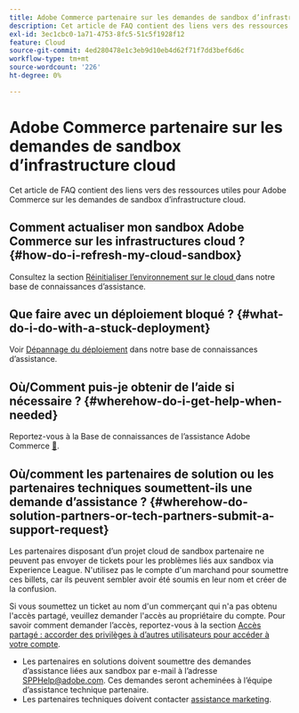 ```yaml
---
title: Adobe Commerce partenaire sur les demandes de sandbox d’infrastructure cloud
description: Cet article de FAQ contient des liens vers des ressources utiles pour Adobe Commerce sur les demandes de sandbox d’infrastructure cloud.
exl-id: 3ec1cbc0-1a71-4753-8fc5-51c5f1928f12
feature: Cloud
source-git-commit: 4ed280478e1c3eb9d10eb4d62f71f7dd3bef6d6c
workflow-type: tm+mt
source-wordcount: '226'
ht-degree: 0%

---
```


# Adobe Commerce partenaire sur les demandes de sandbox d’infrastructure cloud

Cet article de FAQ contient des liens vers des ressources utiles pour Adobe Commerce sur les demandes de sandbox d’infrastructure cloud.

## Comment actualiser mon sandbox Adobe Commerce sur les infrastructures cloud ? {#how-do-i-refresh-my-cloud-sandbox}

Consultez la section [ Réinitialiser l’environnement sur le cloud ](/help/how-to/general/reset-environment-on-cloud.md) dans notre base de connaissances d’assistance.

## Que faire avec un déploiement bloqué ? {#what-do-i-do-with-a-stuck-deployment}

Voir [Dépannage du déploiement](/help/troubleshooting/deployment/magento-deployment-troubleshooter.md) dans notre base de connaissances d’assistance.

## Où/Comment puis-je obtenir de l’aide si nécessaire ? {#wherehow-do-i-get-help-when-needed}

Reportez-vous à la Base de connaissances de l’assistance Adobe Commerce [&#128279;](https://support.magento.com/hc/en-us).

## Où/comment les partenaires de solution ou les partenaires techniques soumettent-ils une demande d’assistance ? {#wherehow-do-solution-partners-or-tech-partners-submit-a-support-request}

Les partenaires disposant d’un projet cloud de sandbox partenaire ne peuvent pas envoyer de tickets pour les problèmes liés aux sandbox via Experience League. N&#39;utilisez pas le compte d&#39;un marchand pour soumettre ces billets, car ils peuvent sembler avoir été soumis en leur nom et créer de la confusion.

Si vous soumettez un ticket au nom d&#39;un commerçant qui n&#39;a pas obtenu l&#39;accès partagé, veuillez demander l&#39;accès au propriétaire du compte. Pour savoir comment demander l’accès, reportez-vous à la section [Accès partagé : accorder des privilèges à d’autres utilisateurs pour accéder à votre compte](https://experienceleague.adobe.com/en/docs/commerce-knowledge-base/kb/help-center-guide/magento-help-center-user-guide#shared-access).

* Les partenaires en solutions doivent soumettre des demandes d’assistance liées aux sandbox par e-mail à l’adresse [SPPHelp@adobe.com](mailto:SPPHelp@adobe.com). Ces demandes seront acheminées à l’équipe d’assistance technique partenaire.
* Les partenaires techniques doivent contacter [assistance marketing](mailto:commercemarketplacesupport@adobe.com).



